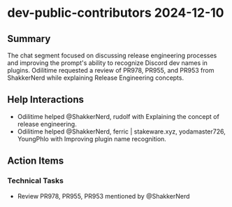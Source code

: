 # dev-public-contributors 2024-12-10

## Summary
The chat segment focused on discussing release engineering processes and improving the prompt's ability to recognize Discord dev names in plugins. Odilitime requested a review of PR978, PR955, and PR953 from ShakkerNerd while explaining Release Engineering concepts.

## Help Interactions
- Odilitime helped @ShakkerNerd, rudolf with Explaining the concept of release engineering.
- Odilitime helped @ShakkerNerd, ferric | stakeware.xyz, yodamaster726, YoungPhlo with Improving plugin name recognition.

## Action Items

### Technical Tasks
- Review PR978, PR955, PR953 mentioned by @ShakkerNerd